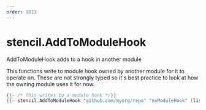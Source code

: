 ```yaml
---
order: 1013
---
```


<!-- Generated by tools/docgen. DO NOT EDIT. -->

# stencil.AddToModuleHook

AddToModuleHook adds to a hook in another module

This functions write to module hook owned by another module for it to
operate on. These are not strongly typed so it's best practice to look
at how the owning module uses it for now.

```go
{{- /* This writes to a module hook */}}
{{- stencil.AddToModuleHook "github.com/myorg/repo" "myModuleHook" (list "myData") }}
```
